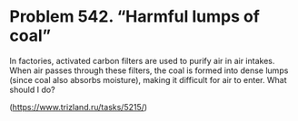 # Problem 542. “Harmful lumps of coal”

In factories, activated carbon filters are used to purify air in air intakes. When air passes through these filters, the coal is formed into dense lumps (since coal also absorbs moisture), making it difficult for air to enter. What should I do?

(https://www.trizland.ru/tasks/5215/)